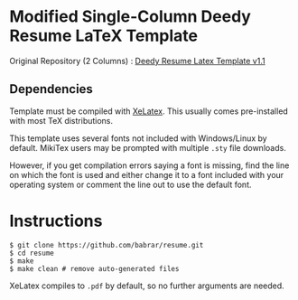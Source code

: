 # Modified Single-Column Deedy Resume LaTeX Template 
Original Repository (2 Columns) : [Deedy Resume Latex Template v1.1](https://github.com/deedydas/Deedy-Resume)

## Dependencies

Template must be compiled with [XeLatex](http://www.texts.io/support/0002/). This usually comes pre-installed with most TeX distributions.

This template uses several fonts not included with Windows/Linux by default. MikiTex users may be prompted with multiple `.sty` file downloads.

However, if you get compilation errors saying a font is missing, find the line on which the font is used and either change it to a font included with your operating system or comment the line out to use the default font.

# Instructions
```
$ git clone https://github.com/babrar/resume.git
$ cd resume
$ make
$ make clean # remove auto-generated files
```
XeLatex compiles to `.pdf` by default, so no further arguments are needed.
